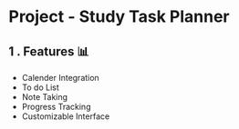 # Project - Study Task Planner

## 1 . **Features 📊**

- Calender Integration
- To do List
- Note Taking
- Progress Tracking
- Customizable Interface